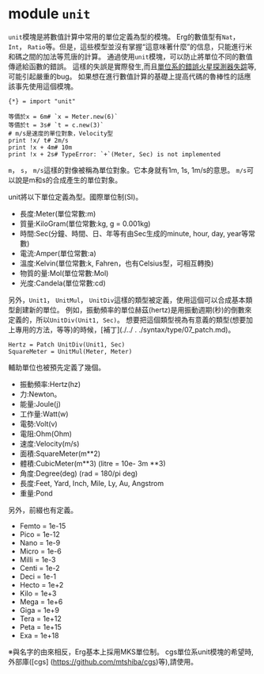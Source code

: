 # module `unit`

`unit`模塊是將數值計算中常用的單位定義為型的模塊。
Erg的數值型有`Nat`， `Int`， `Ratio`等。但是，這些模型並沒有掌握“這意味著什麼”的信息，只能進行米和碼之間的加法等荒唐的計算。
通過使用`unit`模塊，可以防止將單位不同的數值傳遞給函數的錯誤。
這樣的失誤是實際發生,而且[單位系的錯誤火星探測器失踪](http://www.sydrose.com/case100/287/)等,可能引起嚴重的bug。
如果想在進行數值計算的基礎上提高代碼的魯棒性的話應該事先使用這個模塊。

``` erg
{*} = import "unit"

等價於x = 6m# `x = Meter.new(6)`
等價於t = 3s# `t = c.new(3)`
# m/s是速度的單位對象，Velocity型
print !x/ t# 2m/s
print !x + 4m# 10m
print !x + 2s# TypeError: `+`(Meter, Sec) is not implemented
```

`m`， `s`， `m/s`這樣的對像被稱為單位對象。它本身就有1m, 1s, 1m/s的意思。 `m/s`可以說是m和s的合成產生的單位對象。

unit將以下單位定義為型。國際單位制(SI)。

* 長度:Meter(單位常數:m)
* 質量:KiloGram(單位常數:kg, g = 0.001kg)
* 時間:Sec(分鐘、時間、日、年等有由Sec生成的minute, hour, day, year等常數)
* 電流:Amper(單位常數:a)
* 溫度:Kelvin(單位常數:k, Fahren，也有Celsius型，可相互轉換)
* 物質的量:Mol(單位常數:Mol)
* 光度:Candela(單位常數:cd)

另外，`Unit1`， `UnitMul`， `UnitDiv`這樣的類型被定義，使用這個可以合成基本類型創建新的單位。
例如，振動頻率的單位赫茲(hertz)是用振動週期(秒)的倒數來定義的，所以`UnitDiv(Unit1, Sec)`。
想要把這個類型視為有意義的類型(想要加上專用的方法，等等)的時候，[補丁](./../ . ./syntax/type/07_patch.md)。

``` erg
Hertz = Patch UnitDiv(Unit1, Sec)
SquareMeter = UnitMul(Meter, Meter)
```

輔助單位也被預先定義了幾個。

* 振動頻率:Hertz(hz)
* 力:Newton。
* 能量:Joule(j)
* 工作量:Watt(w)
* 電勢:Volt(v)
* 電阻:Ohm(Ohm)
* 速度:Velocity(m/s)
* 面積:SquareMeter(m**2)
* 體積:CubicMeter(m**3) (litre = 10e- 3m **3)
* 角度:Degree(deg) (rad = 180/pi deg)
* 長度:Feet, Yard, Inch, Mile, Ly, Au, Angstrom
* 重量:Pond

另外，前綴也有定義。

* Femto = 1e-15
* Pico = 1e-12
* Nano = 1e-9
* Micro = 1e-6
* Milli = 1e-3
* Centi = 1e-2
* Deci = 1e-1
* Hecto = 1e+2
* Kilo = 1e+3
* Mega = 1e+6
* Giga = 1e+9
* Tera = 1e+12
* Peta = 1e+15
* Exa = 1e+18

※與名字的由來相反，Erg基本上採用MKS單位制。 cgs單位系unit模塊的希望時,外部庫([cgs] (https://github.com/mtshiba/cgs)等),請使用。